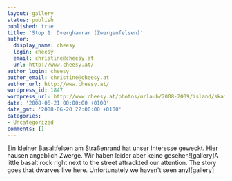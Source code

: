 ```yaml
---
layout: gallery
status: publish
published: true
title: 'Stop 1: Dverghamrar (Zwergenfelsen)'
author:
  display_name: cheesy
  login: cheesy
  email: christine@cheesy.at
  url: http://www.cheesy.at/
author_login: cheesy
author_email: christine@cheesy.at
author_url: http://www.cheesy.at/
wordpress_id: 1847
wordpress_url: http://www.cheesy.at/photos/urlaub/2008-2009/island/skaftafell-efstidalur/dverghamrar-zwergenfelsen/
date: '2008-06-21 00:00:00 +0100'
date_gmt: '2008-06-20 22:00:00 +0100'
categories:
- Uncategorized
comments: []
---
```

<!--:de-->Ein kleiner Basaltfelsen am Straßenrand hat unser Interesse geweckt. Hier hausen angeblich Zwerge. Wir haben leider aber keine gesehen![gallery]<!--:--><!--:en-->A little basalt rock right next to the street attrackted our attention. The story goes that dwarves live here. Unfortunately we haven't seen any![gallery]<!--:-->
